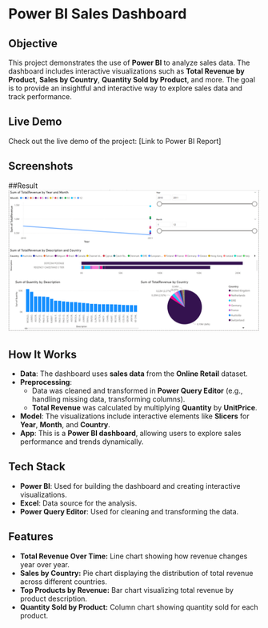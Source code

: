 # Power BI Sales Dashboard

## Objective
This project demonstrates the use of **Power BI** to analyze sales data. The dashboard includes interactive visualizations such as **Total Revenue by Product**, **Sales by Country**, **Quantity Sold by Product**, and more. The goal is to provide an insightful and interactive way to explore sales data and track performance.

## Live Demo
Check out the live demo of the project: [Link to Power BI Report]

## Screenshots
##Result
![Dashboard Screenshot](screenshots/image.png)

## How It Works
- **Data**: The dashboard uses **sales data** from the **Online Retail** dataset.
- **Preprocessing**:
  - Data was cleaned and transformed in **Power Query Editor** (e.g., handling missing data, transforming columns).
  - **Total Revenue** was calculated by multiplying **Quantity** by **UnitPrice**.
- **Model**: The visualizations include interactive elements like **Slicers** for **Year**, **Month**, and **Country**.
- **App**: This is a **Power BI dashboard**, allowing users to explore sales performance and trends dynamically.

## Tech Stack
- **Power BI**: Used for building the dashboard and creating interactive visualizations.
- **Excel**: Data source for the analysis.
- **Power Query Editor**: Used for cleaning and transforming the data.

## Features
- **Total Revenue Over Time:** Line chart showing how revenue changes year over year.
- **Sales by Country:** Pie chart displaying the distribution of total revenue across different countries.
- **Top Products by Revenue:** Bar chart visualizing total revenue by product description.
- **Quantity Sold by Product:** Column chart showing quantity sold for each product.
